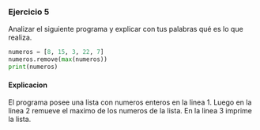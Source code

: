 ### Ejercicio 5

Analizar el siguiente programa y explicar con tus palabras qué es lo que realiza.

``` python
numeros = [8, 15, 3, 22, 7]
numeros.remove(max(numeros))
print(numeros)
```
#### Explicacion
El programa posee una lista con numeros enteros en la linea 1. Luego en la linea 2 remueve el maximo de los numeros de la lista.
En la linea 3 imprime la lista.